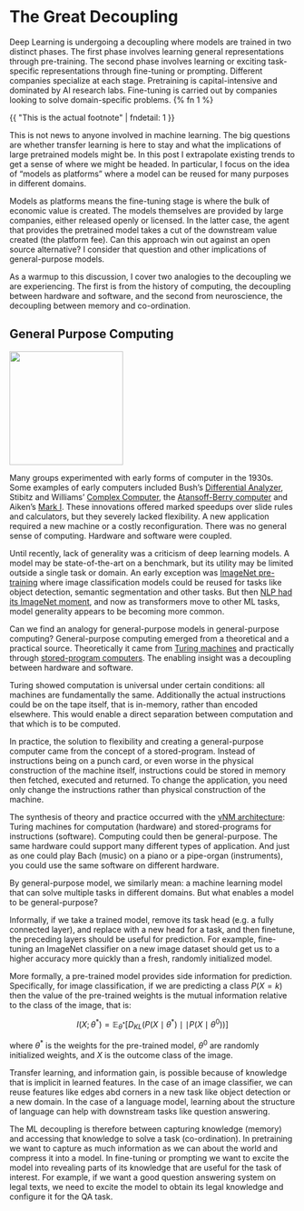 # The Great Decoupling

Deep Learning is undergoing a decoupling where models are trained in two distinct phases. The first phase involves learning general representations through pre-training. The second phase involves learning or exciting task-specific representations through fine-tuning or prompting. Different companies specialize at each stage. Pretraining is capital-intensive and dominated by AI research labs. Fine-tuning is carried out by companies looking to solve domain-specific problems. {% fn 1 %}

{{ "This is the actual footnote" | fndetail: 1 }}

This is not news to anyone involved in machine learning. The big questions are whether transfer learning is here to stay and what the implications of large pretrained models might be. In this post I extrapolate existing trends to get a sense of where we might be headed. In particular, I focus on the idea of “models as platforms” where a model can be reused for many purposes in different domains. 

Models as platforms means the fine-tuning stage is where the bulk of economic value is created. The models themselves are provided by large companies, either released openly or licensed. In the latter case, the agent that provides the pretrained model takes a cut of the downstream value created (the platform fee). Can this approach win out against an open source alternative? I consider that question and other implications of general-purpose models.

As a warmup to this discussion, I cover two analogies to the decoupling we are experiencing. The first is from the history of computing, the decoupling between hardware and software, and the second from neuroscience, the decoupling between memory and co-ordination. 

## General Purpose Computing

<img src="https://rjt1990.github.io/images/differentialanalyzer.jpeg" width=200>

Many groups experimented with early forms of computer in the 1930s. Some examples of early computers included Bush’s [Differential Analyzer](https://en.wikipedia.org/wiki/Differential_analyser), Stibitz and Williams’ [Complex Computer](https://en.wikipedia.org/wiki/George_Stibitz#Computer), the [Atansoff-Berry computer](https://en.wikipedia.org/wiki/Atanasoff%E2%80%93Berry_computer) and Aiken’s [Mark I](https://en.wikipedia.org/wiki/Harvard_Mark_I). These innovations offered marked speedups over slide rules and calculators, but they severely lacked flexibility. A new application required a new machine or a costly reconfiguration. There was no general sense of computing. Hardware and software were coupled.

Until recently, lack of generality was a criticism of deep learning models. A model may be state-of-the-art on a benchmark, but its utility may be limited outside a single task or domain. An early exception was [ImageNet pre-training](https://arxiv.org/abs/1310.1531) where image classification models could be reused for tasks like object detection, semantic segmentation and other tasks. But then [NLP had its ImageNet moment](https://ruder.io/nlp-imagenet/), and now as transformers move to other ML tasks, model generality appears to be becoming more common.

Can we find an analogy for general-purpose models in general-purpose computing? General-purpose computing emerged from a theoretical and a practical source. Theoretically it came from [Turing machines](https://en.wikipedia.org/wiki/Universal_Turing_machine) and practically through [stored-program computers](https://en.wikipedia.org/wiki/Stored-program_computer). The enabling insight was a decoupling between hardware and software.

Turing showed computation is universal under certain conditions: all machines are fundamentally the same. Additionally the actual instructions could be on the tape itself, that is in-memory, rather than encoded elsewhere. This would enable a direct separation between computation and that which is to be computed.

In practice, the solution to flexibility and creating a general-purpose computer came from the concept of a stored-program. Instead of instructions being on a punch card, or even worse in the physical construction of the machine itself, instructions could be stored in memory then fetched, executed and returned. To change the application, you need only change the instructions rather than physical construction of the machine.

The synthesis of theory and practice occurred with the [vNM architecture](https://en.wikipedia.org/wiki/Von_Neumann_architecture): Turing machines for computation (hardware) and stored-programs for instructions (software). Computing could then be general-purpose. The same hardware could support many different types of application. And just as one could play Bach (music) on a piano or a pipe-organ (instruments), you could use the same software on different hardware.

By general-purpose model, we similarly mean: a machine learning model that can solve multiple tasks in different domains. But what enables a model to be general-purpose? 

Informally, if we take a trained model, remove its task head (e.g. a fully connected layer), and replace with a new head for a task, and then finetune, the preceding layers should be useful for prediction. For example, fine-tuning an ImageNet classifier on a new image dataset should get us to a higher accuracy more quickly than a fresh, randomly initialized model. 

More formally, a pre-trained model provides side information for prediction. Specifically, for image classification, if we are predicting a class $P\left(X=k\right)$ then the value of the pre-trained weights is the mutual information relative to the class of the image, that is:

$$ I\left(X; \theta^{*}\right) = \mathbb{E}_{\theta^{*}}\left[D_{KL}\left(P\left(X\mid\theta^{*}\right)\mid\mid{P\left(X\mid\theta^{0}\right)}\right)\right] $$

where $\theta^{*}$ is the weights for the pre-trained model, $\theta^{0}$ are randomly initialized weights, and $X$ is the outcome class of the image.

Transfer learning, and information gain, is possible because of knowledge that is implicit in learned features. In the case of an image classifier, we can reuse features like edges abd corners in a new task like object detection or a new domain. In the case of a language model, learning about the structure of language can help with downstream tasks like question answering.

The ML decoupling is therefore between capturing knowledge (memory) and accessing that knowledge to solve a task (co-ordination). In pretraining we want to capture as much information as we can about the world and compress it into a model. In fine-tuning or prompting we want to excite the model into revealing parts of its knowledge that are useful for the task of interest. For example, if we want a good question answering system on legal texts, we need to excite the model to obtain its legal knowledge and configure it for the QA task.

